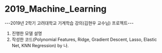 # 2019_Machine_Learning
---2019년 2학기 고려대학교 기계학습 강의(김현우 교수님) 프로젝트---

1. 진행한 모델 설명
2. 작성한 코드(Polynomial Features, Ridge, Gradient Descent, Lasso, Elastic Net, KNN Regression) by 나.
